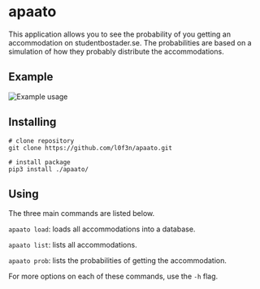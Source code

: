 # apaato
This application allows you to see the probability of you getting an accommodation on studentbostader.se. The probabilities are based on a simulation of how they probably distribute the accommodations.

## Example
![Example usage](https://i.imgur.com/EEZbF8s.png)

## Installing

```
# clone repository
git clone https://github.com/l0f3n/apaato.git

# install package
pip3 install ./apaato/
```


## Using

The three main commands are listed below.

`apaato load`: loads all accommodations into a database.

`apaato list`: lists all accommodations.

`apaato prob`: lists the probabilities of getting the accommodation.

For more options on each of these commands, use the `-h` flag.
